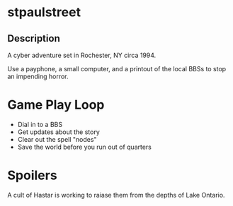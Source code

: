 # stpaulstreet

## Description
A cyber adventure set in Rochester, NY circa 1994.

Use a payphone, a small computer, and a printout of the local BBSs to stop an impending horror.


# Game Play Loop

- Dial in to a BBS
- Get updates about the story
- Clear out the spell "nodes"
- Save the world before you run out of quarters



# Spoilers
A cult of Hastar is working to raiase them from the depths of Lake Ontario.  



